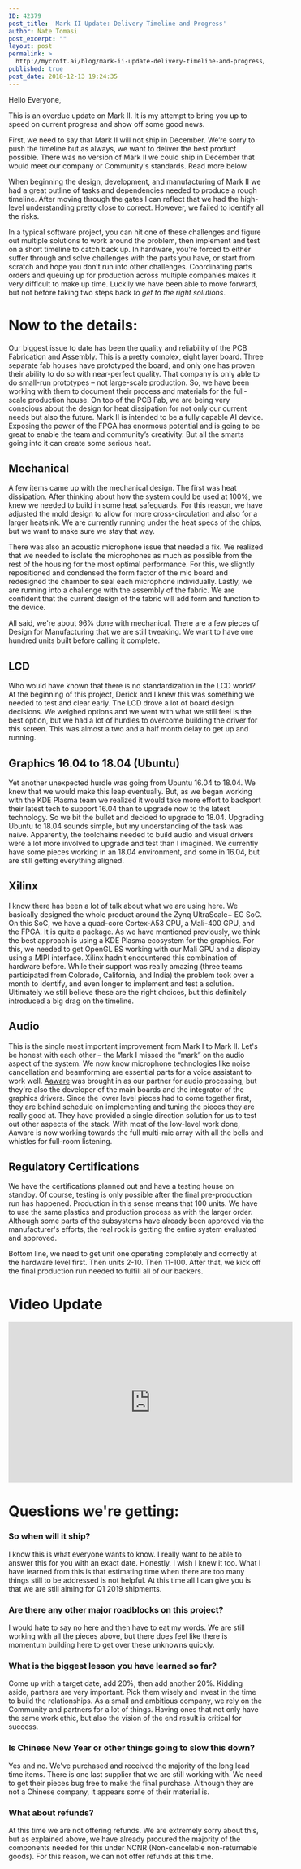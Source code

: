 ```yaml
---
ID: 42379
post_title: 'Mark II Update: Delivery Timeline and Progress'
author: Nate Tomasi
post_excerpt: ""
layout: post
permalink: >
  http://mycroft.ai/blog/mark-ii-update-delivery-timeline-and-progress/
published: true
post_date: 2018-12-13 19:24:35
---
```

<span style="font-weight: 400;">Hello Everyone,</span>

<span style="font-weight: 400;">This is an overdue update on Mark II. It is my attempt to bring you up to speed on current progress and show off some good news.</span>

<span style="font-weight: 400;">First, we need to say that Mark II will not ship in December. We’re sorry to push the timeline but as always, we want to deliver the best product possible. There was no version of Mark II we could ship in December that would meet our company or Community's standards. Read more below.</span>

<span style="font-weight: 400;">When beginning the design, development, and manufacturing of Mark II we had a great outline of tasks and dependencies needed to produce a rough timeline. After moving through the gates I can reflect that we had the high-level understanding pretty close to correct. However, we failed to identify all the risks.</span>

<span style="font-weight: 400;">In a typical software project, you can hit one of these challenges and figure out multiple solutions to work around the problem, then implement and test on a short timeline to catch back up. In hardware, you're forced to either suffer through and solve challenges with the parts you have, or start from scratch and hope you don’t run into other challenges. Coordinating parts orders and queuing up for production across multiple companies makes it very difficult to make up time. Luckily we have been able to move forward, but not before taking two steps back </span><i><span style="font-weight: 400;">to get to the right solutions</span></i><span style="font-weight: 400;">. </span>
<h1>Now to the details:</h1>
<span style="font-weight: 400;">Our biggest issue to date has been the quality and reliability of the PCB Fabrication and Assembly. This is a pretty complex, eight layer board. Three separate fab houses have prototyped the board, and only one has proven their ability to do so with near-perfect quality. That company is only able to do small-run prototypes – not large-scale production. So, we have been working with them to document their process and materials for the full-scale production house. On top of the PCB Fab, we are being very conscious about the design for heat dissipation for not only our current needs but also the future. Mark II is intended to be a fully capable AI device. Exposing the power of the FPGA has enormous potential and is going to be great to enable the team and community’s creativity. But all the smarts going into it can create some serious heat.</span>
<h2>Mechanical</h2>
<span style="font-weight: 400;">A few items came up with the mechanical design. The first was heat dissipation. After thinking about how the system could be used at 100%, we knew we needed to build in some heat safeguards. For this reason, we have adjusted the mold design to allow for more cross-circulation and also for a larger heatsink. We are currently running under the heat specs of the chips, but we want to make sure we stay that way.</span>

<span style="font-weight: 400;">There was also an acoustic microphone issue that needed a fix. We realized that we needed to isolate the microphones as much as possible from the rest of the housing for the most optimal performance. For this, we slightly repositioned and condensed the form factor of the mic board and redesigned the chamber to seal each microphone individually. Lastly, we are running into a challenge with the assembly of the fabric. We are confident that the current design of the fabric will add form and function to the device.</span>

<span style="font-weight: 400;">All said, we're about 96% done with mechanical. There are a few pieces of Design for Manufacturing that we are still tweaking. We want to have one hundred units built before calling it complete. </span>
<h2>LCD</h2>
<span style="font-weight: 400;">Who would have known that there is no standardization in the LCD world? At the beginning of this project, Derick and I knew this was something we needed to test and clear early. The LCD drove a lot of board design decisions. We weighed options and we went with what we still feel is the best option, but we had a lot of hurdles to overcome building the driver for this screen. This was almost a two and a half month delay to get up and running.</span>
<h2>Graphics 16.04 to 18.04 (Ubuntu)</h2>
<span style="font-weight: 400;">Yet another unexpected hurdle was going from Ubuntu 16.04 to 18.04. We knew that we would make this leap eventually. But, as we began working with the KDE Plasma team we realized it would take more effort to backport their latest tech to support 16.04 than to upgrade now to the latest technology. So we bit the bullet and decided to upgrade to 18.04. Upgrading Ubuntu to 18.04 sounds simple, but my understanding of the task was naive. Apparently, the toolchains needed to build audio and visual drivers were a lot more involved to upgrade and test than I imagined. We currently have some pieces working in an 18.04 environment, and some in 16.04, but are still getting everything aligned.</span>
<h2>Xilinx</h2>
<span style="font-weight: 400;">I know there has been a lot of talk about what we are using here. We basically designed the whole product around the </span><span style="font-weight: 400;">Zynq UltraScale+ EG </span><span style="font-weight: 400;">SoC. On this SoC, we have a quad-core Cortex-A53 CPU, a Mali-400 GPU, and the FPGA. It is quite a package. As we have mentioned previously, we think the best approach is using a KDE Plasma ecosystem for the graphics. For this, we needed to get OpenGL ES working with our Mali GPU and a display using a MIPI interface. Xilinx hadn’t encountered this combination of hardware before. While their support was really amazing (three teams participated from Colorado, California, and India) the problem took over a month to identify, and even longer to implement and test a solution. Ultimately we still believe these are the right choices, but this definitely introduced a big drag on the timeline. </span>
<h2>Audio</h2>
<span style="font-weight: 400;">This is the single most important improvement from Mark I to Mark II. Let's be honest with each other – the Mark I missed the “mark” on the audio aspect of the system. We now know microphone technologies like noise cancellation and beamforming are essential parts for a voice assistant to work well. </span><a href="https://aaware.com/"><span style="font-weight: 400;">Aaware</span></a><span style="font-weight: 400;"> was brought in as our partner for audio processing, but they're also the developer of the main boards and the integrator of the graphics drivers. Since the lower level pieces had to come together first, they are behind schedule on implementing and tuning the pieces they are really good at. They have provided a single direction solution for us to test out other aspects of the stack. With most of the low-level work done, Aaware is now working towards the full multi-mic array with all the bells and whistles for full-room listening.</span>
<h2>Regulatory Certifications</h2>
<span style="font-weight: 400;">We have the certifications planned out and have a testing house on standby. Of course, testing is only possible after the final pre-production run has happened. Production in this sense means that 100 units. We have to use the same plastics and production process as with the larger order. Although some parts of the subsystems have already been approved via the manufacturer's efforts, the real rock is getting the entire system evaluated and approved.</span>

<span style="font-weight: 400;">Bottom line, we need to get unit one operating completely and correctly at the hardware level first. Then units 2-10. Then 11-100. After that, we kick off the final production run needed to fulfill all of our backers.</span>
<h1>Video Update</h1>
<iframe src="https://www.youtube.com/embed/1o48-9YRe6c" width="560" height="315" frameborder="0" allowfullscreen="allowfullscreen"></iframe>
<h1><b>Questions we're getting:</b></h1>
<h3>So when will it ship?</h3>
<span style="font-weight: 400;">I know this is what everyone wants to know. I really want to be able to answer this for you with an exact date. Honestly, I wish I knew it too. What I have learned from this is that estimating time when there are too many things still to be addressed is not helpful. At this time all I can give you is that we are still aiming for Q1 2019 shipments. </span>
<h3>Are there any other major roadblocks on this project?</h3>
<span style="font-weight: 400;">I would hate to say no here and then have to eat my words. We are still working with all the pieces above, but there does feel like there is momentum building here to get over these unknowns quickly. </span>
<h3>What is the biggest lesson you have learned so far?</h3>
<span style="font-weight: 400;">Come up with a target date, add 20%, then add another 20%. Kidding aside, partners are very important. Pick them wisely and invest in the time to build the relationships. As a small and ambitious company, we rely on the Community and partners for a lot of things. Having ones that not only have the same work ethic, but also the vision of the end result is critical for success. </span>
<h3>Is Chinese New Year or other things going to slow this down?</h3>
<span style="font-weight: 400;">Yes and no. We've purchased and received t</span><span style="font-weight: 400;">he majority of the long lead time items. There is one last supplier that we are still working with. We need to get their pieces bug free to make the final purchase. Although they are not a Chinese company, it appears some of their material is. </span>
<h3>What about refunds?</h3>
At this time we are not offering refunds. We are extremely sorry about this, but as explained above, we have already procured the majority of the components needed for this under NCNR (Non-cancelable non-returnable goods). For this reason, we can not offer refunds at this time.